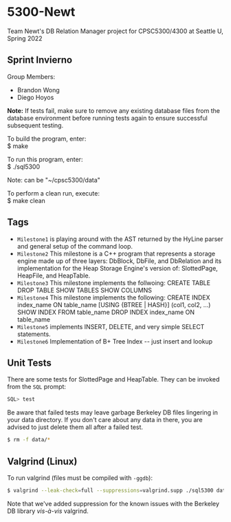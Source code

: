 # 5300-Newt
Team Newt's DB Relation Manager project for CPSC5300/4300 at Seattle U, Spring 2022  
## Sprint Invierno
Group Members:  
* Brandon Wong
* Diego Hoyos  

**Note:** If tests fail, make sure to remove any existing database files from the database environment before running tests again to ensure successful subsequent testing.

To build the program, enter:
<br />
$ make

To run this program, enter: 
<br />
$ ./sql5300 <repository>

Note: <repository> can be "~/cpsc5300/data"

To perform a clean run, execute: 
<br />
$ make clean
<br />

## Tags
- <code>Milestone1</code> is playing around with the AST returned by the HyLine parser and general setup of the command loop.
- <code>Milestone2</code> This milestone is a C++ program that represents a storage engine made up of three layers: DbBlock, DbFile, and DbRelation and its implementation for the Heap Storage Engine's version of: SlottedPage, HeapFile, and HeapTable.
- <code>Milestone3</code> This milestone implements the follwoing:
    CREATE TABLE
    DROP TABLE
    SHOW TABLES
    SHOW COLUMNS
- <code>Milestone4</code> This milestone implements the following:
    CREATE INDEX index_name ON table_name [USING {BTREE | HASH}] (col1, col2, ...)
    SHOW INDEX FROM table_name
    DROP INDEX index_name ON table_name
- <code>Milestone5</code> implements INSERT, DELETE, and very simple SELECT statements.
- <code>Milestone6</code> Implementation of B+ Tree Index -- just insert and lookup  

## Unit Tests
There are some tests for SlottedPage and HeapTable. They can be invoked from the <code>SQL</code> prompt:
```sql
SQL> test
```
Be aware that failed tests may leave garbage Berkeley DB files lingering in your data directory. If you don't care about any data in there, you are advised to just delete them all after a failed test.
```sh
$ rm -f data/*
```

## Valgrind (Linux)
To run valgrind (files must be compiled with <code>-ggdb</code>):
```sh
$ valgrind --leak-check=full --suppressions=valgrind.supp ./sql5300 data
```
Note that we've added suppression for the known issues with the Berkeley DB library <em>vis-à-vis</em> valgrind.
